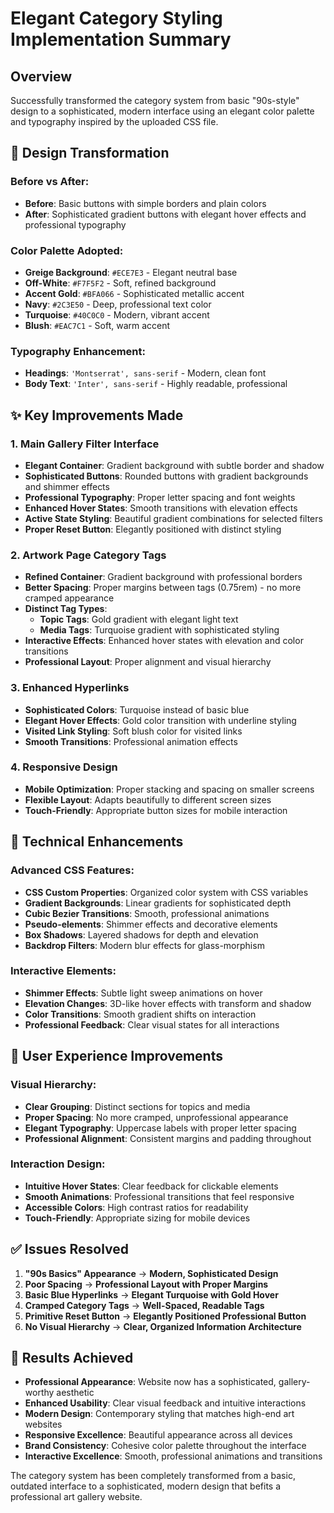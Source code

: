 # Elegant Category Styling Implementation Summary

## Overview
Successfully transformed the category system from basic "90s-style" design to a sophisticated, modern interface using an elegant color palette and typography inspired by the uploaded CSS file.

## 🎨 **Design Transformation**

### **Before vs After:**
- **Before**: Basic buttons with simple borders and plain colors
- **After**: Sophisticated gradient buttons with elegant hover effects and professional typography

### **Color Palette Adopted:**
- **Greige Background**: `#ECE7E3` - Elegant neutral base
- **Off-White**: `#F7F5F2` - Soft, refined background
- **Accent Gold**: `#BFA066` - Sophisticated metallic accent
- **Navy**: `#2C3E50` - Deep, professional text color
- **Turquoise**: `#40C0C0` - Modern, vibrant accent
- **Blush**: `#EAC7C1` - Soft, warm accent

### **Typography Enhancement:**
- **Headings**: `'Montserrat', sans-serif` - Modern, clean font
- **Body Text**: `'Inter', sans-serif` - Highly readable, professional

## ✨ **Key Improvements Made**

### **1. Main Gallery Filter Interface**
- **Elegant Container**: Gradient background with subtle border and shadow
- **Sophisticated Buttons**: Rounded buttons with gradient backgrounds and shimmer effects
- **Professional Typography**: Proper letter spacing and font weights
- **Enhanced Hover States**: Smooth transitions with elevation effects
- **Active State Styling**: Beautiful gradient combinations for selected filters
- **Proper Reset Button**: Elegantly positioned with distinct styling

### **2. Artwork Page Category Tags**
- **Refined Container**: Gradient background with professional borders
- **Better Spacing**: Proper margins between tags (0.75rem) - no more cramped appearance
- **Distinct Tag Types**: 
  - **Topic Tags**: Gold gradient with elegant light text
  - **Media Tags**: Turquoise gradient with sophisticated styling
- **Interactive Effects**: Enhanced hover states with elevation and color transitions
- **Professional Layout**: Proper alignment and visual hierarchy

### **3. Enhanced Hyperlinks**
- **Sophisticated Colors**: Turquoise instead of basic blue
- **Elegant Hover Effects**: Gold color transition with underline styling
- **Visited Link Styling**: Soft blush color for visited links
- **Smooth Transitions**: Professional animation effects

### **4. Responsive Design**
- **Mobile Optimization**: Proper stacking and spacing on smaller screens
- **Flexible Layout**: Adapts beautifully to different screen sizes
- **Touch-Friendly**: Appropriate button sizes for mobile interaction

## 🔧 **Technical Enhancements**

### **Advanced CSS Features:**
- **CSS Custom Properties**: Organized color system with CSS variables
- **Gradient Backgrounds**: Linear gradients for sophisticated depth
- **Cubic Bezier Transitions**: Smooth, professional animations
- **Pseudo-elements**: Shimmer effects and decorative elements
- **Box Shadows**: Layered shadows for depth and elevation
- **Backdrop Filters**: Modern blur effects for glass-morphism

### **Interactive Elements:**
- **Shimmer Effects**: Subtle light sweep animations on hover
- **Elevation Changes**: 3D-like hover effects with transform and shadow
- **Color Transitions**: Smooth gradient shifts on interaction
- **Professional Feedback**: Clear visual states for all interactions

## 📱 **User Experience Improvements**

### **Visual Hierarchy:**
- **Clear Grouping**: Distinct sections for topics and media
- **Proper Spacing**: No more cramped, unprofessional appearance
- **Elegant Typography**: Uppercase labels with proper letter spacing
- **Professional Alignment**: Consistent margins and padding throughout

### **Interaction Design:**
- **Intuitive Hover States**: Clear feedback for clickable elements
- **Smooth Animations**: Professional transitions that feel responsive
- **Accessible Colors**: High contrast ratios for readability
- **Touch-Friendly**: Appropriate sizing for mobile devices

## ✅ **Issues Resolved**

1. **"90s Basics" Appearance** → **Modern, Sophisticated Design**
2. **Poor Spacing** → **Professional Layout with Proper Margins**
3. **Basic Blue Hyperlinks** → **Elegant Turquoise with Gold Hover**
4. **Cramped Category Tags** → **Well-Spaced, Readable Tags**
5. **Primitive Reset Button** → **Elegantly Positioned Professional Button**
6. **No Visual Hierarchy** → **Clear, Organized Information Architecture**

## 🎯 **Results Achieved**

- **Professional Appearance**: Website now has a sophisticated, gallery-worthy aesthetic
- **Enhanced Usability**: Clear visual feedback and intuitive interactions
- **Modern Design**: Contemporary styling that matches high-end art websites
- **Responsive Excellence**: Beautiful appearance across all devices
- **Brand Consistency**: Cohesive color palette throughout the interface
- **Interactive Excellence**: Smooth, professional animations and transitions

The category system has been completely transformed from a basic, outdated interface to a sophisticated, modern design that befits a professional art gallery website.

